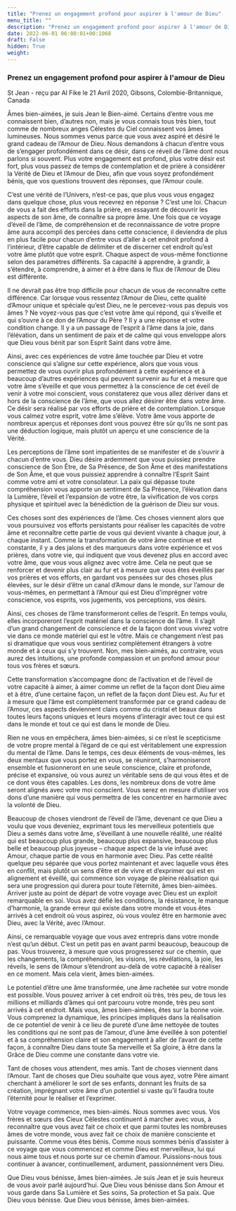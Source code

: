 ```yaml
---
title: "Prenez un engagement profond pour aspirer à l'amour de Dieu"
menu_title: ""
description: "Prenez un engagement profond pour aspirer à l'amour de Dieu"
date: 2022-06-01 06:00:01+00:1068
draft: False
hidden: True
weight:
---
```

### Prenez un engagement profond pour aspirer à l'amour de Dieu

St Jean - reçu par Al Fike le 21 Avril 2020, Gibsons, Colombie-Britannique, Canada

Âmes bien-aimées, je suis Jean le Bien-aimé. Certains d’entre vous me connaissent bien, d’autres non, mais je vous connais tous très bien, tout comme de nombreux anges Célestes du Ciel connaissent vos âmes lumineuses. Nous sommes venus parce que vous avez aspiré et désiré le grand cadeau de l’Amour de Dieu. Nous demandons à chacun d’entre vous de s’engager profondément dans ce désir, dans ce réveil de l’âme dont nous parlons si souvent. Plus votre engagement est profond, plus votre désir est fort, plus vous passez de temps de contemplation et de prière à considérer la Vérité de Dieu et l’Amour de Dieu, afin que vous soyez profondément bénis, que vos questions trouvent des réponses, que l’Amour coule.

C’est une vérité de l’Univers, n’est-ce pas, que plus vous vous engagez dans quelque chose, plus vous recevrez en réponse ? C’est une loi. Chacun de vous a fait des efforts dans la prière, en essayant de découvrir les aspects de son âme, de connaître sa propre âme. Une fois que ce voyage d’éveil de l’âme, de compréhension et de reconnaissance de votre propre âme aura accompli des percées dans cette conscience, il deviendra de plus en plus facile pour chacun d’entre vous d’aller à cet endroit profond à l’intérieur, d’être capable de délimiter et de discerner cet endroit qu’est votre âme plutôt que votre esprit. Chaque aspect de vous-même fonctionne selon des paramètres différents. Sa capacité à apprendre, à grandir, à s’étendre, à comprendre, à aimer et à être dans le flux de l’Amour de Dieu est différente.

Il ne devrait pas être trop difficile pour chacun de vous de reconnaître cette différence. Car lorsque vous ressentez l’Amour de Dieu, cette qualité d’Amour unique et spéciale qu’est Dieu, ne le percevez-vous pas depuis vos âmes ? Ne voyez-vous pas que c’est votre âme qui répond, qui s’éveille et qui s’ouvre à ce don de l’Amour du Père ? Il y a une réponse et votre condition change. Il y a un passage de l’esprit à l’âme dans la joie, dans l’élévation, dans un sentiment de paix et de calme qui vous enveloppe alors que Dieu vous bénit par son Esprit Saint dans votre âme.

Ainsi, avec ces expériences de votre âme touchée par Dieu et votre conscience qui s’aligne sur cette expérience, alors que vous vous permettez de vous ouvrir plus profondément à cette expérience et à beaucoup d’autres expériences qui peuvent survenir au fur et à mesure que votre âme s’éveille et que vous permettez à la conscience de cet éveil de venir à votre moi conscient, vous constaterez que vous allez dériver dans et hors de la conscience de l’âme, que vous allez désirer être dans votre âme. Ce désir sera réalisé par vos efforts de prière et de contemplation. Lorsque vous calmez votre esprit, votre âme s’élève. Votre âme vous apporte de nombreux aperçus et réponses dont vous pouvez être sûr qu’ils ne sont pas une déduction logique, mais plutôt un aperçu et une conscience de la Vérité.

Les perceptions de l’âme sont impatientes de se manifester et de s’ouvrir à chacun d’entre vous. Dieu désire ardemment que vous puissiez prendre conscience de Son Être, de Sa Présence, de Son Âme et des manifestations de Son Âme, et que vous puissiez apprendre à connaître l’Esprit Saint comme votre ami et votre consolateur. La paix qui dépasse toute compréhension vous apporte un sentiment de Sa Présence, l’élévation dans la Lumière, l’éveil et l’expansion de votre être, la vivification de vos corps physique et spirituel avec la bénédiction de la guérison de Dieu sur vous.

Ces choses sont des expériences de l’âme. Ces choses viennent alors que vous poursuivez vos efforts persistants pour réaliser les capacités de votre âme et reconnaître cette partie de vous qui devient vivante à chaque jour, à chaque instant. Comme la transformation de votre âme continue et est constante, il y a des jalons et des marqueurs dans votre expérience et vos prières, dans votre vie, qui indiquent que vous devenez plus en accord avec votre âme, que vous vous alignez avec votre âme. Cela ne peut que se renforcer et devenir plus clair au fur et à mesure que vous êtes éveillés par vos prières et vos efforts, en gardant vos pensées sur des choses plus élevées, sur le désir d’être un canal d’Amour dans le monde, sur l’amour de vous-mêmes, en permettant à l’Amour qui est Dieu d’imprégner votre conscience, vos esprits, vos jugements, vos perceptions, vos désirs.

Ainsi, ces choses de l’âme transformeront celles de l’esprit. En temps voulu, elles incorporeront l’esprit matériel dans la conscience de l’âme. Il s’agit d’un grand changement de conscience et de la façon dont vous vivrez votre vie dans ce monde matériel qui est le vôtre. Mais ce changement n’est pas si dramatique que vous vous sentiriez complètement étrangers à votre monde et à ceux qui s’y trouvent. Non, mes bien-aimés, au contraire, vous aurez des intuitions, une profonde compassion et un profond amour pour tous vos frères et sœurs.

Cette transformation s’accompagne donc de l’activation et de l’éveil de votre capacité à aimer, à aimer comme un reflet de la façon dont Dieu aime et à être, d’une certaine façon, un reflet de la façon dont Dieu est. Au fur et à mesure que l’âme est complètement transformée par ce grand cadeau de l’Amour, ces aspects deviennent clairs comme du cristal et beaux dans toutes leurs façons uniques et leurs moyens d’interagir avec tout ce qui est dans le monde et tout ce qui est dans le monde de Dieu.

Rien ne vous en empêchera, âmes bien-aimées, si ce n’est le scepticisme de votre propre mental à l’égard de ce qui est véritablement une expression du mental de l’âme. Dans le temps, ces deux éléments de vous-mêmes, les deux mentaux que vous portez en vous, se réuniront, s’harmoniseront ensemble et fusionneront en une seule conscience, claire et profonde, précise et expansive, où vous aurez un véritable sens de qui vous êtes et de ce dont vous êtes capables. Les dons, les nombreux dons de votre âme seront alignés avec votre moi conscient. Vous serez en mesure d’utiliser vos dons d’une manière qui vous permettra de les concentrer en harmonie avec la volonté de Dieu.

Beaucoup de choses viendront de l’éveil de l’âme, devenant ce que Dieu a voulu que vous deveniez, exprimant tous les merveilleux potentiels que Dieu a semés dans votre âme, s’éveillant à une nouvelle réalité, une réalité qui est beaucoup plus grande, beaucoup plus expansive, beaucoup plus belle et beaucoup plus joyeuse – chaque aspect de la vie infusé avec Amour, chaque partie de vous en harmonie avec Dieu. Pas cette réalité quelque peu séparée que vous portez maintenant et avec laquelle vous êtes en conflit, mais plutôt un sens d’être et de vivre et d’exprimer qui est en alignement et éveillé, qui commence son voyage de pleine réalisation qui sera une progression qui durera pour toute l’éternité, âmes bien-aimées. Arriver juste au point de départ de votre voyage avec Dieu est un exploit remarquable en soi. Vous avez défié les conditions, la résistance, le manque d’harmonie, la grande erreur qui existe dans votre monde et vous êtes arrivés à cet endroit où vous aspirez, où vous voulez être en harmonie avec Dieu, avec la Vérité, avec l’Amour.

Ainsi, ce remarquable voyage que vous avez entrepris dans votre monde n’est qu’un début. C’est un petit pas en avant parmi beaucoup, beaucoup de pas. Vous trouverez, à mesure que vous progresserez sur ce chemin, que les changements, la compréhension, les visions, les révélations, la joie, les réveils, le sens de l’Amour s’étendront au-delà de votre capacité à réaliser en ce moment. Mais cela vient, âmes bien-aimées.

Le potentiel d’être une âme transformée, une âme rachetée sur votre monde est possible. Vous pouvez arriver à cet endroit où très, très peu, de tous les millions et milliards d’âmes qui ont parcouru votre monde, très peu sont arrivés à cet endroit. Mais vous, âmes bien-aimées, êtes sur la bonne voie. Vous comprenez la dynamique, les principes impliqués dans la réalisation de ce potentiel de venir à ce lieu de pureté d’une âme nettoyée de toutes les conditions qui ne sont pas de l’amour, d’une âme éveillée à son potentiel et à sa compréhension claire et son engagement à aller de l’avant de cette façon, à connaître Dieu dans toute Sa merveille et Sa gloire, à être dans la Grâce de Dieu comme une constante dans votre vie.

Tant de choses vous attendent, mes amis. Tant de choses viennent dans l’Amour. Tant de choses que Dieu souhaite que vous ayez, votre Père aimant cherchant à améliorer le sort de ses enfants, donnant les fruits de sa création, imprégnant votre âme d’un potentiel si vaste qu’il faudra toute l’éternité pour le réaliser et l’exprimer.

Votre voyage commence, mes bien-aimés. Nous sommes avec vous. Vos frères et sœurs des Cieux Célestes continuent à marcher avec vous, à reconnaître que vous avez fait ce choix et que parmi toutes les nombreuses âmes de votre monde, vous avez fait ce choix de manière consciente et puissante. Comme vous êtes bénis. Comme nous sommes bénis d’assister à ce voyage que vous commencez et comme Dieu est merveilleux, lui qui nous aime tous et nous porte sur ce chemin d’amour. Puissions-nous tous continuer à avancer, continuellement, ardument, passionnément vers Dieu.

Que Dieu vous bénisse, âmes bien-aimées. Je suis Jean et je suis heureux de vous avoir parlé aujourd’hui. Que Dieu vous bénisse dans Son Amour et vous garde dans Sa Lumière et Ses soins, Sa protection et Sa paix. Que Dieu vous bénisse. Que Dieu vous bénisse, âmes bien-aimées.



